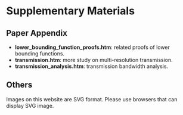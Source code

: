 # Supplementary Materials

## Paper Appendix

* **lower_bounding_function_proofs.htm**: related proofs of lower bounding functions.
* **transmission.htm**: more study on multi-resolution transmission.
* **transmission_analysis.htm**: transmission bandwidth analysis.

## Others

Images on this website are SVG format. Please use browsers that can display SVG image.
